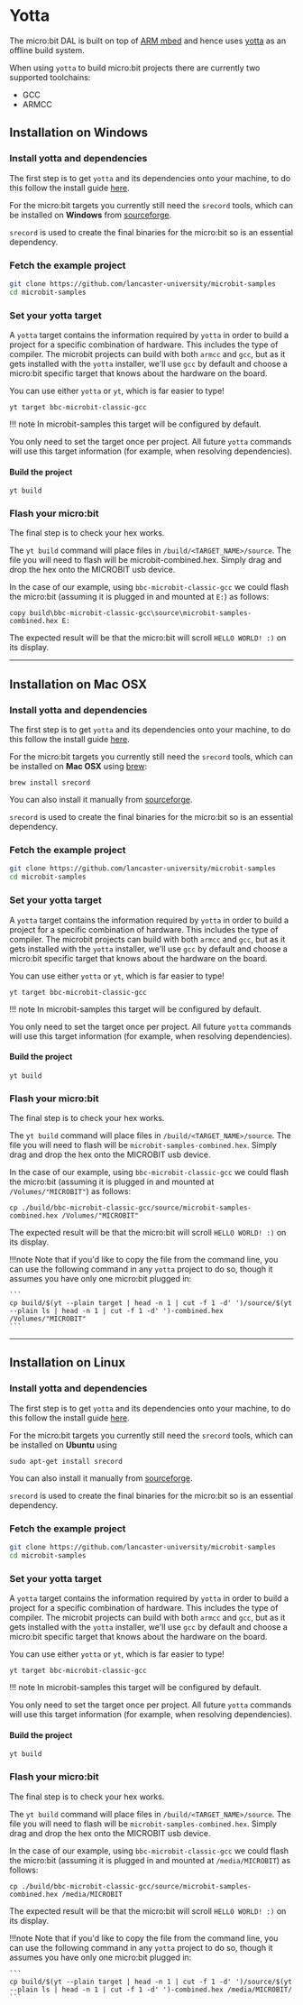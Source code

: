 # Yotta

The micro:bit DAL is built on top of [ARM mbed](http://mbed.com) and hence uses [yotta](http://yotta.mbed.com) as an offline build system.

When using `yotta` to build micro:bit projects there are currently two supported toolchains:

* GCC
* ARMCC

## Installation on Windows

### Install yotta and dependencies

The first step is to get `yotta` and its dependencies onto your machine, to do this follow the install guide [here](http://docs.yottabuild.org/#installing).


For the micro:bit targets you currently still need the `srecord` tools, which can be installed on **Windows** from [sourceforge](http://srecord.sourceforge.net/).

`srecord` is used to create the final binaries for the micro:bit so is an essential dependency.


### Fetch the example project

```bash
git clone https://github.com/lancaster-university/microbit-samples
cd microbit-samples
```

### Set your yotta target

A `yotta` target contains the information required by `yotta` in order to build a project for a specific combination of hardware. This includes the type of compiler. The microbit projects can build with both `armcc` and `gcc`, but as it gets installed with the `yotta` installer, we'll use `gcc` by default and choose a micro:bit specific target that knows about the hardware on the board.

You can use either `yotta` or `yt`, which is far easier to type!

```
yt target bbc-microbit-classic-gcc
```

!!! note
    In microbit-samples this target will be configured by default.

You only need to set the target once per project. All future `yotta` commands will use this target information (for example, when resolving dependencies).

#### Build the project

```
yt build
```

### Flash your micro:bit
The final step is to check your hex works.

The `yt build` command will place files in `/build/<TARGET_NAME>/source`. The file you will need to flash will be microbit-combined.hex.  Simply drag and drop the hex onto the MICROBIT usb device.

In the case of our example, using `bbc-microbit-classic-gcc` we could flash the micro:bit (assuming it is plugged in and mounted at `E:`) as follows:

```
copy build\bbc-microbit-classic-gcc\source\microbit-samples-combined.hex E:
```
The expected result will be that the micro:bit will scroll `HELLO WORLD! :)` on its display.

____________________

## Installation on Mac OSX

### Install yotta and dependencies

The first step is to get `yotta` and its dependencies onto your machine, to do this follow the install guide [here](http://docs.yottabuild.org/#installing).


For the micro:bit targets you currently still need the `srecord` tools, which can be installed on **Mac OSX** using
[brew](http://brew.sh/):
```
brew install srecord
```

You can also install it manually from [sourceforge](http://srecord.sourceforge.net/).

`srecord` is used to create the final binaries for the micro:bit so is an essential dependency.

### Fetch the example project

```bash
git clone https://github.com/lancaster-university/microbit-samples
cd microbit-samples
```

### Set your yotta target

A `yotta` target contains the information required by `yotta` in order to build a project for a specific combination of hardware. This includes the type of compiler. The microbit projects can build with both `armcc` and `gcc`, but as it gets installed with the `yotta` installer, we'll use `gcc` by default and choose a micro:bit specific target that knows about the hardware on the board.

You can use either `yotta` or `yt`, which is far easier to type!

```
yt target bbc-microbit-classic-gcc
```

!!! note
    In microbit-samples this target will be configured by default.

You only need to set the target once per project. All future `yotta` commands will use this target information (for example, when resolving dependencies).

#### Build the project

```
yt build
```

### Flash your micro:bit
The final step is to check your hex works.

The `yt build` command will place files in `/build/<TARGET_NAME>/source`. The file you will need to flash will be `microbit-samples-combined.hex`. Simply drag and drop the hex onto the MICROBIT usb device.

In the case of our example, using `bbc-microbit-classic-gcc` we could flash the micro:bit (assuming it is plugged in and mounted at `/Volumes/"MICROBIT"`) as follows:

```
cp ./build/bbc-microbit-classic-gcc/source/microbit-samples-combined.hex /Volumes/"MICROBIT"
```

The expected result will be that the micro:bit will scroll `HELLO WORLD! :)` on its display.

!!!note
    Note that if you'd like to copy the file from the command line, you can use the following command in any `yotta` project to do so, though it assumes you have only one micro:bit plugged in:

    ```
    cp build/$(yt --plain target | head -n 1 | cut -f 1 -d' ')/source/$(yt --plain ls | head -n 1 | cut -f 1 -d' ')-combined.hex  /Volumes/"MICROBIT"
    ```


____________________

## Installation on Linux

### Install yotta and dependencies

The first step is to get `yotta` and its dependencies onto your machine, to do this follow the install guide [here](http://docs.yottabuild.org/#installing).


For the micro:bit targets you currently still need the `srecord` tools, which can be installed on **Ubuntu** using
```
sudo apt-get install srecord
```

You can also install it manually from [sourceforge](http://srecord.sourceforge.net/).

`srecord` is used to create the final binaries for the micro:bit so is an essential dependency.


### Fetch the example project

```bash
git clone https://github.com/lancaster-university/microbit-samples
cd microbit-samples
```

### Set your yotta target

A `yotta` target contains the information required by `yotta` in order to build a project for a specific combination of hardware. This includes the type of compiler. The microbit projects can build with both `armcc` and `gcc`, but as it gets installed with the `yotta` installer, we'll use `gcc` by default and choose a micro:bit specific target that knows about the hardware on the board.

You can use either `yotta` or `yt`, which is far easier to type!

```
yt target bbc-microbit-classic-gcc
```

!!! note
    In microbit-samples this target will be configured by default.

You only need to set the target once per project. All future `yotta` commands will use this target information (for example, when resolving dependencies).

#### Build the project

```
yt build
```

### Flash your micro:bit
The final step is to check your hex works.

The `yt build` command will place files in `/build/<TARGET_NAME>/source`. The file you will need to flash will be `microbit-samples-combined.hex`. Simply drag and drop the hex onto the MICROBIT usb device.

In the case of our example, using `bbc-microbit-classic-gcc` we could flash the micro:bit (assuming it is plugged in and mounted at `/media/MICROBIT`) as follows:

```
cp ./build/bbc-microbit-classic-gcc/source/microbit-samples-combined.hex /media/MICROBIT
```
The expected result will be that the micro:bit will scroll `HELLO WORLD! :)` on its display.

!!!note
    Note that if you'd like to copy the file from the command line, you can use the following command in any `yotta` project to do so, though it assumes you have only one micro:bit plugged in:

    ```
    cp build/$(yt --plain target | head -n 1 | cut -f 1 -d' ')/source/$(yt --plain ls | head -n 1 | cut -f 1 -d' ')-combined.hex /media/MICROBIT/
    ```
